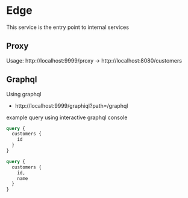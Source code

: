 # Edge

This service is the entry point to internal services

## Proxy
Usage: http://localhost:9999/proxy -> http://localhost:8080/customers

## Graphql
Using graphql
- http://localhost:9999/graphiql?path=/graphql

example query using interactive graphql console
```graphql
query {
  customers {
    id
  }
}
```

```graphql
query {
  customers {
    id,
    name
  }
}
```